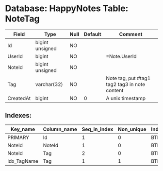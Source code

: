 # Database: HappyNotes Table: NoteTag

 Field     | Type            | Null | Default | Comment
-----------|-----------------|------|---------|-----------------------------------------------
 Id        | bigint unsigned | NO   |         |
 UserId    | bigint          | NO   |         | =Note.UserId
 NoteId    | bigint unsigned | NO   |         |
 Tag       | varchar(32)     | NO   |         | Note tag, put #tag1 tag2 tag3 in note content
 CreatedAt | bigint          | NO   | 0       | A unix timestamp

## Indexes: 

 Key_name    | Column_name | Seq_in_index | Non_unique | Index_type | Visible
-------------|-------------|--------------|------------|------------|---------
 PRIMARY     | Id          |            1 |          0 | BTREE      | YES
 NoteId      | NoteId      |            1 |          0 | BTREE      | YES
 NoteId      | Tag         |            2 |          0 | BTREE      | YES
 idx_TagName | Tag         |            1 |          1 | BTREE      | YES
